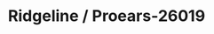 ---
f_zip-code: 86327
f_state-code: AZ
title: Ridgeline / Proears-26019
f_phone: 928-632-5800
f_city-only: Dewey
f_address: Po Box 930 Dewey
f_location-unique-id: '26019'
slug: ridgeline-/-proears-26019
updated-on: '2024-05-30T13:46:58.046Z'
created-on: '2024-05-30T13:36:59.803Z'
published-on: '2024-05-30T13:54:32.469Z'
f_city-state: cms/city/dewey-az.md
f_company: cms/company/ridgeline-/-proears.md
f_state: cms/state/arizona.md
layout: '[payday-loan].html'
tags: payday-loan
---